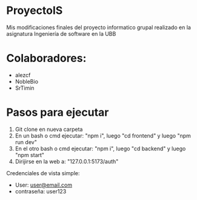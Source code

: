 # ProyectoIS
Mis modificaciones finales del proyecto informatico grupal realizado en la asignatura Ingeniería de software en la UBB

# Colaboradores:
- alezcf
- NobleBio
- SrTimin

# Pasos para ejecutar

1) Git clone en nueva carpeta
2) En un bash o cmd ejecutar: "npm i", luego "cd frontend" y luego "npm run dev"
3) En el otro bash o cmd ejecutar: "npm i", luego "cd backend" y luego "npm start"
4) Dirijirse en la web a: "127.0.0.1:5173/auth"

Credenciales de vista simple:
- User: user@email.com
- contraseña: user123
